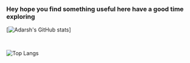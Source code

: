 ### Hey hope you find something useful here have a good time exploring
<!--
**adarshmishra07/adarshmishra07** is a ✨ _special_ ✨ repository because its `README.md` (this file) appears on your GitHub profile.

Here are some ideas to get you started:

- 🔭 I’m currently working on ...
- 🌱 I’m currently learning ...
- 👯 I’m looking to collaborate on ...
- 🤔 I’m looking for help with ...
- 💬 Ask me about ...
- 📫 How to reach me: ...
- 😄 Pronouns: ...
- ⚡ Fun fact: ...
-->

[![Adarsh's GitHub stats](https://github-readme-stats.vercel.app/api?username=adarshmishra07&show_icons=true&theme=tokyonight)]

<br/>

![Top Langs](https://github-readme-stats.vercel.app/api/top-langs/?username=adarshmishra07&theme=tokyonight)

